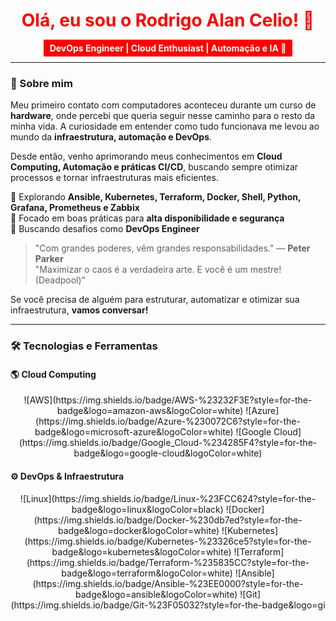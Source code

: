 <h1 align="center" style="color: red;">Olá, eu sou o Rodrigo Alan Celio! 🚀</h1>

<p align="center">
  <strong style="color: white; background-color: red; padding: 5px 10px;">DevOps Engineer | Cloud Enthusiast | Automação e IA 🤖</strong>
</p>

---

### 🚀 Sobre mim
Meu primeiro contato com computadores aconteceu durante um curso de **hardware**, onde percebi que queria seguir nesse caminho para o resto da minha vida. A curiosidade em entender como tudo funcionava me levou ao mundo da **infraestrutura, automação e DevOps**.

Desde então, venho aprimorando meus conhecimentos em **Cloud Computing, Automação e práticas CI/CD**, buscando sempre otimizar processos e tornar infraestruturas mais eficientes.

🔹 Explorando **Ansible, Kubernetes, Terraform, Docker, Shell, Python, Grafana, Prometheus e Zabbix**  
🔹 Focado em boas práticas para **alta disponibilidade e segurança**  
🔹 Buscando desafios como **DevOps Engineer**  

> "Com grandes poderes, vêm grandes responsabilidades." — **Peter Parker**  
> "Maximizar o caos é a verdadeira arte. E você é um mestre! (Deadpool)”

Se você precisa de alguém para estruturar, automatizar e otimizar sua infraestrutura, **vamos conversar!**

---

### 🛠️ Tecnologias e Ferramentas

#### **🌎 Cloud Computing**
<p align="center">
  ![AWS](https://img.shields.io/badge/AWS-%23232F3E?style=for-the-badge&logo=amazon-aws&logoColor=white)
  ![Azure](https://img.shields.io/badge/Azure-%230072C6?style=for-the-badge&logo=microsoft-azure&logoColor=white)
  ![Google Cloud](https://img.shields.io/badge/Google_Cloud-%234285F4?style=for-the-badge&logo=google-cloud&logoColor=white)
</p>

#### **⚙️ DevOps & Infraestrutura**
<p align="center">
  ![Linux](https://img.shields.io/badge/Linux-%23FCC624?style=for-the-badge&logo=linux&logoColor=black)
  ![Docker](https://img.shields.io/badge/Docker-%230db7ed?style=for-the-badge&logo=docker&logoColor=white)
  ![Kubernetes](https://img.shields.io/badge/Kubernetes-%23326ce5?style=for-the-badge&logo=kubernetes&logoColor=white)
  ![Terraform](https://img.shields.io/badge/Terraform-%235835CC?style=for-the-badge&logo=terraform&logoColor=white)
  ![Ansible](https://img.shields.io/badge/Ansible-%23EE0000?style=for-the-badge&logo=ansible&logoColor=white)
  ![Git](https://img.shields.io/badge/Git-%23F05032?style=for-the-badge&logo=gi
